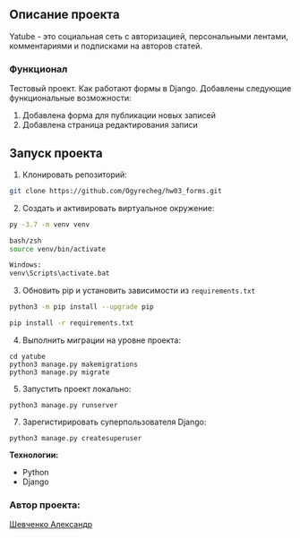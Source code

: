 ## Описание проекта
Yatube - это социальная сеть с авторизацией, персональными лентами, комментариями и подписками на авторов статей.

### Функционал
Тестовый проект. Как работают формы в Django. 
Добавлены следующие функциональные возможности:

1. Добавлена форма для публикации новых записей
2. Добавлена страница редактирования записи

## Запуск проекта
1. Клонировать репозиторий:
```bash
git clone https://github.com/Ogyrecheg/hw03_forms.git
```

2. Создать и активировать виртуальное окружение:
```bash
py -3.7 -m venv venv

bash/zsh
source venv/bin/activate

Windows:
venv\Scripts\activate.bat
```
3. Обновить pip и установить зависимости из ```requirements.txt```
```bash
python3 -m pip install --upgrade pip

pip install -r requirements.txt
```
4. Выполнить миграции на уровне проекта:
```
cd yatube
python3 manage.py makemigrations
python3 manage.py migrate
```
5. Запустить проект локально:
```
python3 manage.py runserver
```
7. Зарегистирировать суперпользователя Django:
```
python3 manage.py createsuperuser
```

**Технологии:**
- Python
- Django

### Автор проекта:
[Шевченко Александр](https://github.com/Ogyrecheg)
